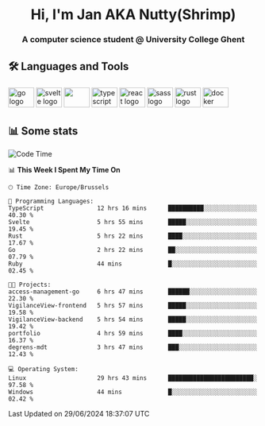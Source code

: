 <h1 align="center">Hi, I'm Jan AKA Nutty(Shrimp)</h1>
<h3 align="center">A computer science student @ University College Ghent</h3>

<h2 align="left">🛠️ Languages and Tools</h2>

###

<div align="left">
  <img src="https://cdn.jsdelivr.net/gh/devicons/devicon/icons/go/go-original.svg" height="40" width="52" alt="go logo"  />
  <img src="https://cdn.jsdelivr.net/gh/devicons/devicon@latest/icons/svelte/svelte-original.svg"  height="40" width="52" alt="svelte logo" />
  <img src="https://cdn.jsdelivr.net/gh/devicons/devicon@latest/icons/tailwindcss/tailwindcss-original.svg" height="40" width="52" />
  <img src="https://cdn.jsdelivr.net/gh/devicons/devicon/icons/typescript/typescript-original.svg" height="40" width="52" alt="typescript logo"  />
  <img src="https://cdn.jsdelivr.net/gh/devicons/devicon/icons/react/react-original.svg" height="40" width="52" alt="react logo"  />
  <img src="https://cdn.jsdelivr.net/gh/devicons/devicon/icons/sass/sass-original.svg" height="40" width="52" alt="sass logo"  />
  <img src="https://cdn.jsdelivr.net/gh/devicons/devicon@latest/icons/rust/rust-original.svg" height="40" width="52" alt="rust logo" />
  <img src="https://cdn.jsdelivr.net/gh/devicons/devicon/icons/docker/docker-original.svg" height="40" width="52" alt="docker logo"  />
</div>

<h2>📊 Some stats</h2>

<!--START_SECTION:waka-->
![Code Time](http://img.shields.io/badge/Code%20Time-4%2C738%20hrs%2017%20mins-blue)

📊 **This Week I Spent My Time On** 

```text
🕑︎ Time Zone: Europe/Brussels

💬 Programming Languages: 
TypeScript               12 hrs 16 mins      ██████████░░░░░░░░░░░░░░░   40.30 % 
Svelte                   5 hrs 55 mins       █████░░░░░░░░░░░░░░░░░░░░   19.45 % 
Rust                     5 hrs 22 mins       ████░░░░░░░░░░░░░░░░░░░░░   17.67 % 
Go                       2 hrs 22 mins       ██░░░░░░░░░░░░░░░░░░░░░░░   07.79 % 
Ruby                     44 mins             █░░░░░░░░░░░░░░░░░░░░░░░░   02.45 % 

🐱‍💻 Projects: 
access-management-go     6 hrs 47 mins       ██████░░░░░░░░░░░░░░░░░░░   22.30 % 
VigilanceView-frontend   5 hrs 57 mins       █████░░░░░░░░░░░░░░░░░░░░   19.58 % 
VigilanceView-backend    5 hrs 54 mins       █████░░░░░░░░░░░░░░░░░░░░   19.42 % 
portfolio                4 hrs 59 mins       ████░░░░░░░░░░░░░░░░░░░░░   16.37 % 
degrens-mdt              3 hrs 47 mins       ███░░░░░░░░░░░░░░░░░░░░░░   12.43 % 

💻 Operating System: 
Linux                    29 hrs 43 mins      ████████████████████████░   97.58 % 
Windows                  44 mins             █░░░░░░░░░░░░░░░░░░░░░░░░   02.42 % 
```


 Last Updated on 29/06/2024 18:37:07 UTC
<!--END_SECTION:waka-->

